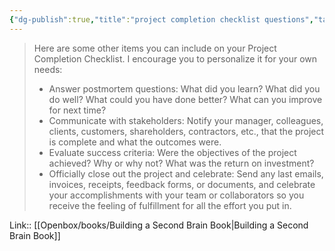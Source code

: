 ```yaml
---
{"dg-publish":true,"title":"project completion checklist questions","tags":["quotes"],"date":"2023-02-09T08:49:18+04:00","modified_at":"2023-06-09T16:43:10+03:00","alias":"project completion checklist questions","dg-path":"/quotes/202302090849.md","permalink":"/quotes/202302090849/","dgPassFrontmatter":true}
---
```



> Here are some other items you can include on your Project Completion Checklist. I encourage you to personalize it for your own needs:
> - Answer postmortem questions: What did you learn? What did you do well? What could you have done better? What can you improve for next time?
> - Communicate with stakeholders: Notify your manager, colleagues, clients, customers, shareholders, contractors, etc., that the project is complete and what the outcomes were.
> - Evaluate success criteria: Were the objectives of the project achieved? Why or why not? What was the return on investment?
> - Officially close out the project and celebrate: Send any last emails, invoices, receipts, feedback forms, or documents, and celebrate your accomplishments with your team or collaborators so you receive the feeling of fulfillment for all the effort you put in.

Link:: [[Openbox/books/Building a Second Brain Book\|Building a Second Brain Book]]
